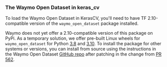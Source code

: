 ### The Waymo Open Dataset in keras_cv

To load the Waymo Open Dataset in KerasCV, you'll need to have TF 2.10-compatible version of the `waymo_open_dataset` package installed.

Waymo does not yet offer a 2.10-compatible version of this package on PyPi. As a temporary solution, we offer pre-built Linux wheels for `waymo_open_dataset` for Python [3.8](https://storage.googleapis.com/keras-cv/waymo-open-dataset/waymo_open_dataset_tf_2_10_0-1.4.9-cp38-cp38-linux_x86_64.whl) and [3.10](https://storage.googleapis.com/keras-cv/waymo-open-dataset/waymo_open_dataset_tf_2_10_0-1.4.9-cp310-cp310-linux_x86_64.whl). To install the package for other systems or versions, you can install from source using the instructions in the Waymo Open Dataset [GitHub repo](https://github.com/waymo-research/waymo-open-dataset) after patching in the change from [PR 562](https://github.com/waymo-research/waymo-open-dataset/pull/562).
